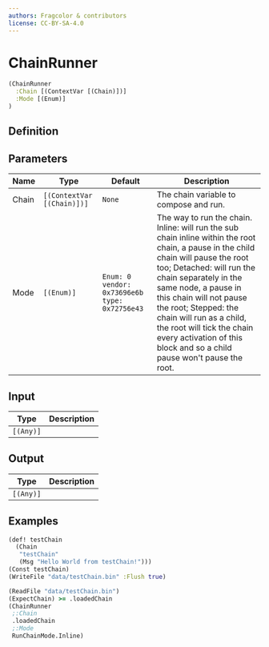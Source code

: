 ```yaml
---
authors: Fragcolor & contributors
license: CC-BY-SA-4.0
---
```



# ChainRunner

```clojure
(ChainRunner
  :Chain [(ContextVar [(Chain)])]
  :Mode [(Enum)]
)
```


## Definition




## Parameters

| Name | Type | Default | Description |
|------|------|---------|-------------|
| Chain | `[(ContextVar [(Chain)])]` | `None` | The chain variable to compose and run. |
| Mode | `[(Enum)]` | `Enum: 0 vendor: 0x73696e6b type: 0x72756e43` | The way to run the chain. Inline: will run the sub chain inline within the root chain, a pause in the child chain will pause the root too; Detached: will run the chain separately in the same node, a pause in this chain will not pause the root; Stepped: the chain will run as a child, the root will tick the chain every activation of this block and so a child pause won't pause the root. |


## Input

| Type | Description |
|------|-------------|
| `[(Any)]` |  |


## Output

| Type | Description |
|------|-------------|
| `[(Any)]` |  |


## Examples

```clojure
(def! testChain
  (Chain
   "testChain"
   (Msg "Hello World from testChain!")))
(Const testChain)
(WriteFile "data/testChain.bin" :Flush true)

(ReadFile "data/testChain.bin")
(ExpectChain) >= .loadedChain
(ChainRunner
 ;:Chain 
 .loadedChain
 ;:Mode
 RunChainMode.Inline)
```
